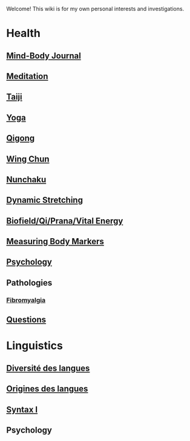 Welcome\! This wiki is for my own personal interests and investigations.

# Health

## [Mind-Body Journal](mind-body-journal "wikilink")

## [Meditation](Meditation "wikilink")

## [Taiji](Taiji "wikilink")

## [Yoga](Yoga "wikilink")

## [Qigong](Qigong "wikilink")

## [Wing Chun](Wing_Chun "wikilink")

## [Nunchaku](Nunchaku "wikilink")

## [Dynamic Stretching](Dynamic_Stretching "wikilink")

## [Biofield/Qi/Prana/Vital Energy](Biofield/Qi/Prana/Vital_Energy "wikilink")

## [Measuring Body Markers](Measuring_Body_Markers "wikilink")

## [Psychology](Psychology "wikilink")

## Pathologies

### [Fibromyalgia](Fibromyalgia "wikilink")

## [Questions](Questions "wikilink")

# Linguistics

## [Diversité des langues](SL00201V_-_Langage_&_langues_2/Diversité_des_langues "wikilink")

## [Origines des langues](SL00201V_-_Langage_&_langues_2/Origines_des_langues "wikilink")

## [Syntax I](Syntax_I "wikilink")

## Psychology